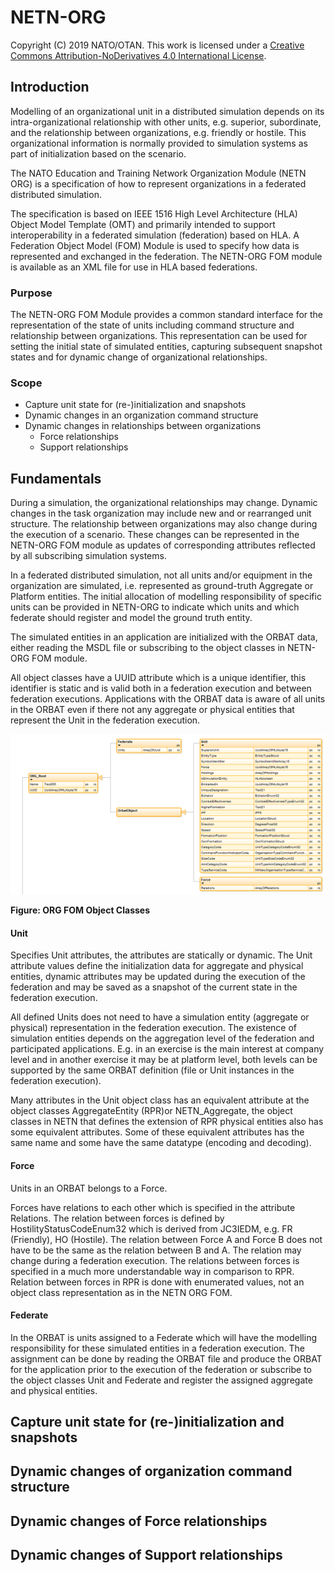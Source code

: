 # NETN-ORG
Copyright (C) 2019 NATO/OTAN.
This work is licensed under a [Creative Commons Attribution-NoDerivatives 4.0 International License](LICENCE.md).

## Introduction
Modelling of an organizational unit in a distributed simulation depends on its intra-organizational relationship with other units, e.g. superior, subordinate, and the relationship between organizations, e.g. friendly or hostile. This organizational information is normally provided to simulation systems as part of initialization based on the scenario.

The NATO Education and Training Network Organization Module (NETN ORG) is a specification of how to represent organizations in a federated distributed simulation.

The specification is based on IEEE 1516 High Level Architecture (HLA) Object Model Template (OMT) and primarily intended to support interoperability in a federated simulation (federation) based on HLA. A Federation Object Model (FOM) Module is used to specify how data is represented and exchanged in the federation. The NETN-ORG FOM module is available as an XML file for use in HLA based federations.

### Purpose

The NETN-ORG FOM Module provides a common standard interface for the representation of the state of units including command structure and relationship between organizations. This representation can be used for setting the initial state of simulated entities, capturing subsequent snapshot states and for dynamic change of organizational relationships.

### Scope

- Capture unit state for (re-)initialization and snapshots
- Dynamic changes in an organization command structure
- Dynamic changes in relationships between organizations
  - Force relationships
  - Support relationships


## Fundamentals

During a simulation, the organizational relationships may change. Dynamic changes in the task organization may include new and or rearranged unit structure. The relationship between organizations may also change during the execution of a scenario. These changes can be represented in the NETN-ORG FOM module as updates of corresponding attributes reflected by all subscribing simulation systems.

In a federated distributed simulation, not all units and/or equipment in the organization are simulated, i.e. represented as ground-truth Aggregate or Platform entities. The initial allocation of modelling responsibility of specific units can be provided in NETN-ORG to indicate which units and which federate should register and model the ground truth entity.

The simulated entities in an application are initialized with the ORBAT data, either reading the MSDL file or subscribing to the object classes in NETN-ORG FOM module.

All object classes have a UUID attribute which is a unique identifier, this identifier is static and is valid both in a federation execution and between federation executions. Applications with the ORBAT data is aware of all units in the ORBAT even if there not any aggregate or physical entities that represent the Unit in the federation execution.

<img src=./objectclasses.png>

**Figure: ORG FOM Object Classes**

#### Unit

Specifies Unit attributes, the attributes are statically or dynamic. The Unit attribute values define the initialization data for aggregate and physical entities, dynamic attributes may be updated during the execution of the federation and may be saved as a snapshot of the current state in the federation execution.

All defined Units does not need to have a simulation entity (aggregate or physical) representation in the federation execution. The existence of simulation entities depends on the aggregation level of the federation and participated applications. E.g. in an exercise is the main interest at company level and in another exercise it may be at platform level, both levels can be supported by the same ORBAT definition (file or Unit instances in the federation execution).

Many attributes in the Unit object class has an equivalent attribute at the object classes AggregateEntity (RPR)or NETN_Aggregate, the object classes in NETN that defines the extension of RPR physical entities also has some equivalent attributes. Some of these equivalent attributes has the same name and some have the same datatype (encoding and decoding).

#### Force

Units in an ORBAT belongs to a Force. 
 
Forces have relations to each other which is specified in the attribute Relations. 
The relation between forces is defined by HostilityStatusCodeEnum32 which is derived from JC3IEDM, e.g. FR (Friendly),  HO (Hostile). 
The relation between Force A and Force B does not have to be the same as the relation between B and A. 
The relation may change during a federation execution.
The relations between forces is specified in a much more understandable way in comparison to RPR. Relation between forces in RPR is done with enumerated values, not an object class representation as in the NETN ORG FOM.

#### Federate

In the ORBAT is units assigned to a Federate which will have the modelling responsibility for these simulated entities in a federation execution. The assignment can be done by reading the ORBAT file and produce the ORBAT for the application prior to the execution of the federation or subscribe to the object classes Unit and Federate and register the assigned aggregate and physical entities.

## Capture unit state for (re-)initialization and snapshots
## Dynamic changes of organization command structure
## Dynamic changes of Force relationships
## Dynamic changes of Support relationships

